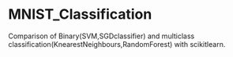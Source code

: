 # MNIST_Classification
Comparison of Binary(SVM,SGDclassifier) and multiclass classification(KnearestNeighbours,RandomForest) with scikitlearn.
